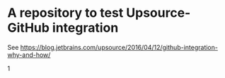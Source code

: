 # A repository to test Upsource-GitHub integration
See https://blog.jetbrains.com/upsource/2016/04/12/github-integration-why-and-how/

1
